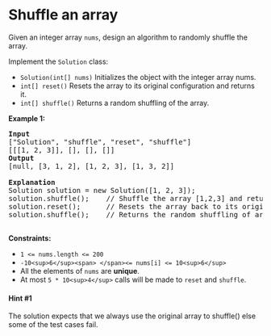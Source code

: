 # Shuffle an array

Given an integer array `nums`, design an algorithm to randomly shuffle the array.

Implement the `Solution` class:

* `Solution(int[] nums)` Initializes the object with the integer array nums.
* `int[] reset()` Resets the array to its original configuration and returns it.
* `int[] shuffle()` Returns a random shuffling of the array.

**Example 1:**

<pre><strong>Input</strong>
["Solution", "shuffle", "reset", "shuffle"]
[[[1, 2, 3]], [], [], []]
<strong>Output</strong>
[null, [3, 1, 2], [1, 2, 3], [1, 3, 2]]

<strong>Explanation</strong>
Solution solution = new Solution([1, 2, 3]);
solution.shuffle();    // Shuffle the array [1,2,3] and return its result. Any permutation of [1,2,3] must be equally likely to be returned. Example: return [3, 1, 2]
solution.reset();      // Resets the array back to its original configuration [1,2,3]. Return [1, 2, 3]
solution.shuffle();    // Returns the random shuffling of array [1,2,3]. Example: return [1, 3, 2]

</pre>

**Constraints:**

* `1 <= nums.length <= 200`
* `-10<sup>6</sup><span> </span><= nums[i] <= 10<sup>6</sup>`
* All the elements of `nums` are **unique**.
* At most `5 * 10<sup>4</sup>` calls will be made to `reset` and `shuffle`.

#### Hint #1

The solution expects that we always use the original array to shuffle() else some of the test cases fail.
